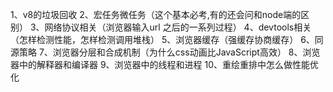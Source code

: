 1、v8的垃圾回收
2、宏任务微任务（这个基本必考,有的还会问和node端的区别）
3、网络协议相关（浏览器输入url 之后的一系列过程）
4、devtools相关（怎样检测性能，怎样检测调用堆栈）
5、浏览器缓存（强缓存协商缓存）
6、同源策略
7、浏览器分层和合成机制（为什么css动画比JavaScript高效）
8、浏览器中的解释器和编译器
9、浏览器中的线程和进程
10、重绘重排中怎么做性能优化
